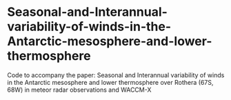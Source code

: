 # Seasonal-and-Interannual-variability-of-winds-in-the-Antarctic-mesosphere-and-lower-thermosphere
Code to accompany the paper: Seasonal and Interannual variability of winds in the Antarctic mesosphere and lower thermosphere over Rothera (67S, 68W) in meteor radar observations and WACCM-X
